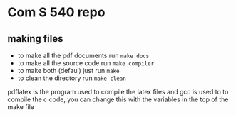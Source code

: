 # Com S 540 repo #

## making files 

* to make all the pdf documents run `make docs`
* to make all the source code run `make compiler`
* to make both (defaul) just run `make`
* to clean the directory run `make clean`

pdflatex is the program used to compile the latex files
and gcc is used to to compile the c code, you can change this 
with the variables in the top of the make file
